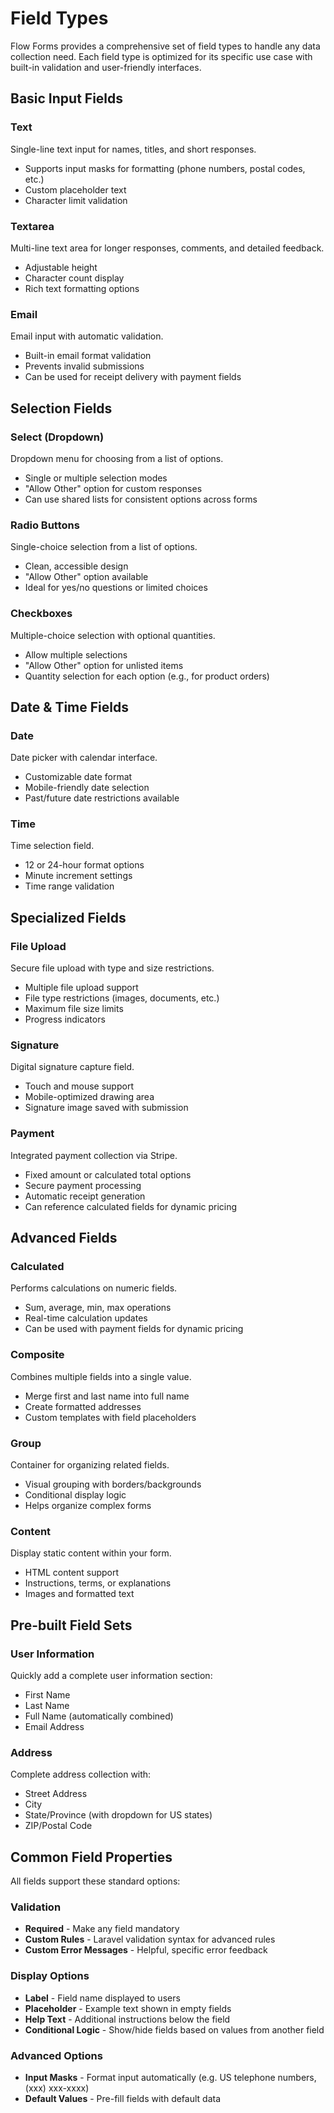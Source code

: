 # Field Types

Flow Forms provides a comprehensive set of field types to handle any data collection need. Each field type is optimized for its specific use case with built-in validation and user-friendly interfaces.

## Basic Input Fields

### Text
Single-line text input for names, titles, and short responses.
- Supports input masks for formatting (phone numbers, postal codes, etc.)
- Custom placeholder text
- Character limit validation

### Textarea
Multi-line text area for longer responses, comments, and detailed feedback.
- Adjustable height
- Character count display
- Rich text formatting options

### Email
Email input with automatic validation.
- Built-in email format validation
- Prevents invalid submissions
- Can be used for receipt delivery with payment fields

## Selection Fields

### Select (Dropdown)
Dropdown menu for choosing from a list of options.
- Single or multiple selection modes
- "Allow Other" option for custom responses
- Can use shared lists for consistent options across forms

### Radio Buttons
Single-choice selection from a list of options.
- Clean, accessible design
- "Allow Other" option available
- Ideal for yes/no questions or limited choices

### Checkboxes
Multiple-choice selection with optional quantities.
- Allow multiple selections
- "Allow Other" option for unlisted items
- Quantity selection for each option (e.g., for product orders)

## Date & Time Fields

### Date
Date picker with calendar interface.
- Customizable date format
- Mobile-friendly date selection
- Past/future date restrictions available

### Time
Time selection field.
- 12 or 24-hour format options
- Minute increment settings
- Time range validation

## Specialized Fields

### File Upload
Secure file upload with type and size restrictions.
- Multiple file upload support
- File type restrictions (images, documents, etc.)
- Maximum file size limits
- Progress indicators

### Signature
Digital signature capture field.
- Touch and mouse support
- Mobile-optimized drawing area
- Signature image saved with submission

### Payment
Integrated payment collection via Stripe.
- Fixed amount or calculated total options
- Secure payment processing
- Automatic receipt generation
- Can reference calculated fields for dynamic pricing

## Advanced Fields

### Calculated
Performs calculations on numeric fields.
- Sum, average, min, max operations
- Real-time calculation updates
- Can be used with payment fields for dynamic pricing

### Composite
Combines multiple fields into a single value.
- Merge first and last name into full name
- Create formatted addresses
- Custom templates with field placeholders

### Group
Container for organizing related fields.
- Visual grouping with borders/backgrounds
- Conditional display logic
- Helps organize complex forms

### Content
Display static content within your form.
- HTML content support
- Instructions, terms, or explanations
- Images and formatted text

## Pre-built Field Sets

### User Information
Quickly add a complete user information section:
- First Name
- Last Name
- Full Name (automatically combined)
- Email Address

### Address
Complete address collection with:
- Street Address
- City
- State/Province (with dropdown for US states)
- ZIP/Postal Code

## Common Field Properties

All fields support these standard options:

### Validation
- **Required** - Make any field mandatory
- **Custom Rules** - Laravel validation syntax for advanced rules
- **Custom Error Messages** - Helpful, specific error feedback

### Display Options
- **Label** - Field name displayed to users
- **Placeholder** - Example text shown in empty fields
- **Help Text** - Additional instructions below the field
- **Conditional Logic** - Show/hide fields based on values from another field

### Advanced Options
- **Input Masks** - Format input automatically (e.g. US telephone numbers, (xxx) xxx-xxxx)
- **Default Values** - Pre-fill fields with default data

